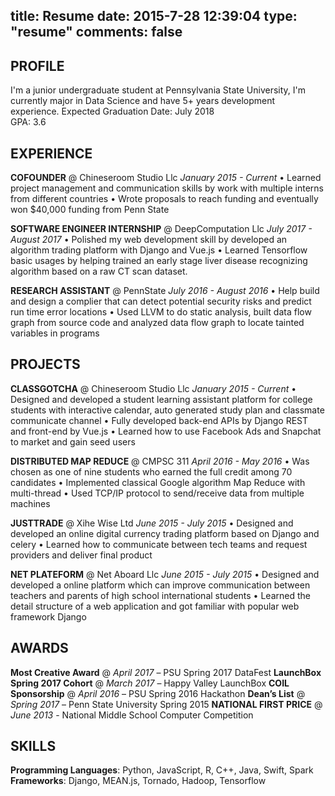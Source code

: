 title: Resume
date: 2015-7-28 12:39:04
type: "resume"
comments: false
---

**PROFILE**
-----
I'm a junior undergraduate student at Pennsylvania State University, I'm currently major in Data Science and have 5+ years development experience.
Expected Graduation Date: July 2018     
GPA: 3.6

**EXPERIENCE**
-----
**COFOUNDER** @ Chineseroom Studio Llc
_January 2015 - Current_
• Learned project management and communication skills by work with multiple interns from different countries
• Wrote proposals to reach funding and eventually won $40,000 funding from Penn State 

**SOFTWARE ENGINEER INTERNSHIP** @ DeepComputation Llc
_July 2017 - August 2017_
• Polished my web development skill by developed an algorithm trading platform with Django and Vue.js
• Learned Tensorflow basic usages by helping trained an early stage liver disease recognizing algorithm based on a raw CT scan dataset.

**RESEARCH ASSISTANT** @ PennState
_July 2016 - August 2016_
• Help build and design a complier that can detect potential security risks and predict run time error locations
• Used LLVM to do static analysis, built data flow graph from source code and analyzed data flow graph to locate tainted variables in programs

**PROJECTS**
-----
**CLASSGOTCHA** @ Chineseroom Studio Llc
_January 2015 - Current_
• Designed and developed a student learning assistant platform for college students with interactive calendar, auto generated study plan and classmate communicate channel
• Fully developed back-end APIs by Django REST and front-end by Vue.js
• Learned how to use Facebook Ads and Snapchat to market and gain seed users

**DISTRIBUTED MAP REDUCE** @ CMPSC 311
_April 2016 - May 2016_
• Was chosen as one of nine students who earned the full credit among 70 candidates
• Implemented classical Google algorithm Map Reduce with multi-thread • Used TCP/IP protocol to send/receive data from multiple machines

**JUSTTRADE** @ Xihe Wise Ltd
_June 2015 - July 2015_
• Designed and developed an online digital currency trading platform based on Django and celery
• Learned how to communicate between tech teams and request providers and deliver final product

**NET PLATEFORM** @ Net Aboard Llc
_June 2015 - July 2015_
• Designed and developed a online platform which can improve communication between teachers and parents of high school international students
• Learned the detail structure of a web application and got familiar with popular web framework Django

**AWARDS**
----
**Most Creative Award** @ _April 2017_ – PSU Spring 2017 DataFest
**LaunchBox Spring 2017 Cohort**  @ _March 2017_ – Happy Valley LaunchBox
**COIL Sponsorship** @ _April 2016_ – PSU Spring 2016 Hackathon 
**Dean’s List** @ _Spring 2017_ – Penn State University	Spring 2015 
**NATIONAL FIRST PRICE** @ _June 2013_ - National Middle School Computer Competition

**SKILLS**
----
**Programming Languages**:  Python, JavaScript, R, C++, Java, Swift, Spark
**Frameworks**: Django, MEAN.js, Tornado, Hadoop, Tensorflow
